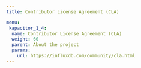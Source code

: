 ```yaml
---
title: Contributor License Agreement (CLA)

menu:
 kapacitor_1_4:
  name: Contributor License Agreement (CLA)
  weight: 60
  parent: About the project
  params:
    url: https://influxdb.com/community/cla.html
---
```

